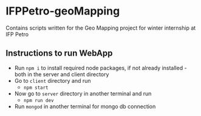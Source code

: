 # IFPPetro-geoMapping
 Contains scripts written for the Geo Mapping project for winter internship at IFP Petro  

## Instructions to run WebApp
- Run ``npm i`` to install required node packages, if not already installed - both in the server and client directory
- Go to ```client``` directory and run 
  - ``npm start``
- Now go to ```server``` directory in another terminal and run 
  - ``npm run dev``
- Run ``mongod`` in another terminal for mongo db connection
